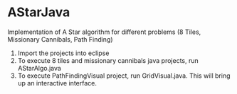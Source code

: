 # AStarJava
Implementation of A Star algorithm for different problems (8 Tiles, Missionary Cannibals, Path Finding)

1. Import the projects into eclipse
2. To execute 8 tiles and missionary cannibals java projects, run AStarAlgo.java
3. To execute PathFindingVisual project, run GridVisual.java. This will bring up an interactive interface.
